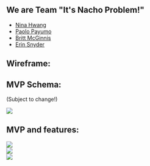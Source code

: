 We are Team "It's Nacho Problem!"
-----------------------------
- <a href="https://github.com/nihwang">Nina Hwang</a>
- <a href="https://github.com/paopay">Paolo Payumo</a>
- <a href="https://github.com/konamax123">Britt McGinnis</a>
- <a href="https://github.com/ErinJoan">Erin Snyder</a>


Wireframe:
---------




MVP Schema:
-------
(Subject to change!)

<img src="http://i.imgur.com/mY3t7xg.jpg">



MVP and features:
-----

<img src="http://i.imgur.com/kkTpaSq.jpg">
<br>
<img src="http://i.imgur.com/9CaBKr2.jpg?1">
<br>
<img src="http://i.imgur.com/dBcIlZO.jpg">



















